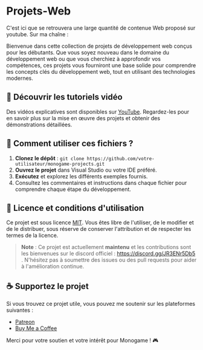 # Projets-Web
C'est ici que se retrouvera une large quantité de contenue Web proposé sur youtube. Sur ma chaîne : 

Bienvenue dans cette collection de projets de développement web conçus pour les débutants. Que vous soyez nouveau dans le domaine du développement web ou que vous cherchiez à approfondir vos compétences, ces projets vous fourniront une base solide pour comprendre les concepts clés du développement web, tout en utilisant des technologies modernes.


## 🎥 Découvrir les tutoriels vidéo

Des vidéos explicatives sont disponibles sur [YouTube](https://www.youtube.com/playlist?list=PLwxzgoKfBuLEY3DN0Fl82NEQRASQmzjfX). Regardez-les pour en savoir plus sur la mise en œuvre des projets et obtenir des démonstrations détaillées.

## 🚀 Comment utiliser ces fichiers ?

1. **Clonez le dépôt** : `git clone https://github.com/votre-utilisateur/monogame-projects.git`
2. **Ouvrez le projet** dans Visual Studio ou votre IDE préféré.
3. **Exécutez** et explorez les différents exemples fournis.
4. Consultez les commentaires et instructions dans chaque fichier pour comprendre chaque étape du développement.

## 📜 Licence et conditions d'utilisation

Ce projet est sous licence [MIT](LICENSE). Vous êtes libre de l'utiliser, de le modifier et de le distribuer, sous réserve de conserver l'attribution et de respecter les termes de la licence.

> **Note** : Ce projet est actuellement **maintenu** et les contributions sont les bienvenues sur le discord officiel : https://discord.gg/JR3ENr5Db5 . N'hésitez pas à soumettre des issues ou des pull requests pour aider à l'amélioration continue.

## ☕️ Supportez le projet

Si vous trouvez ce projet utile, vous pouvez me soutenir sur les plateformes suivantes :

- [Patreon]([https://www.patreon.com/votre-lien](https://www.patreon.com/CodeRedempteur))
- [Buy Me a Coffee]([https://www.buymeacoffee.com/votre-lien](https://buymeacoffee.com/coderredemy))

Merci pour votre soutien et votre intérêt pour Monogame ! 🎮
